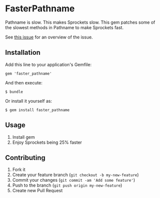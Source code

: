 # FasterPathname

Pathname is slow. This makes Sprockets slow. This gem patches some of the slowest methods in
Pathname to make Sprockets fast.

See [this issue](https://github.com/sstephenson/sprockets/issues/506) for an overview of the issue.

## Installation

Add this line to your application's Gemfile:

    gem 'faster_pathname'

And then execute:

    $ bundle

Or install it yourself as:

    $ gem install faster_pathname

## Usage

1. Install gem
2. Enjoy Sprockets being 25% faster

## Contributing

1. Fork it
2. Create your feature branch (`git checkout -b my-new-feature`)
3. Commit your changes (`git commit -am 'Add some feature'`)
4. Push to the branch (`git push origin my-new-feature`)
5. Create new Pull Request
